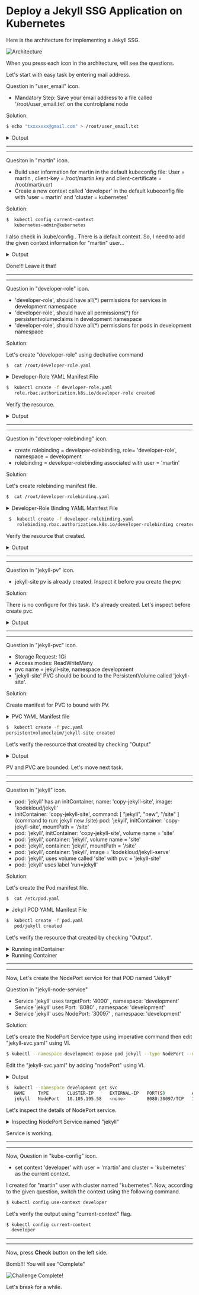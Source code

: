 # Deploy a Jekyll SSG Application on Kubernetes

Here is the architecture for implementing a Jekyll SSG.

![Architecture](https://github.com/thawzinmyo/The-Hackathon-Challenge-DevOps/blob/master/image/Deploy_a_Jekyll_SSG_Application_On_Kubernetes_Architecture.png)

When you press each icon in the architecture, will see the questions.

Let's start with easy task by entering mail address.

Question in "user_email" icon.
- Mandatory Step: Save your email address to a file called '/root/user_email.txt' on the controlplane node

Solution:

```bash
$ echo "txxxxxxx@gmail.com" > /root/user_email.txt
```
<details>
<summary>Output</summary>
<p>

```bash
$  cat /root/user_email.txt 
   txxxxxxx@gmail.com
```
</p>
</details>

---
---


Quesiton in "martin" icon.
- Build user information for martin in the default kubeconfig file: User = martin , client-key = /root/martin.key and client-certificate = /root/martin.crt
- Create a new context called 'developer' in the default kubeconfig file with 'user = martin' and 'cluster = kubernetes'

Solution:

```bash
$  kubectl config current-context 
   kubernetes-admin@kubernetes
```
I also check in .kube/config . There is a default context. So, I need to add the given context information for "martin" user...
<details>
<summary>Output</summary>
<p>

```bash
- context:
    cluster: kubernetes
    user: martin
  name: developer
current-context: kubernetes-admin@kubernetes
kind: Config
preferences: {}
users:
- name: martin
  user:
    client-certificate: /root/martin.crt
    client-key: /root/martin.key

```
</p>
</details>

Done!!! Leave it that!

---
---

Question in "developer-role" icon.
- 'developer-role', should have all(*) permissions for services in development namespace
- 'developer-role', should have all permissions(*) for persistentvolumeclaims in development namespace
- 'developer-role', should have all(*) permissions for pods in development namespace

Solution:

Let's create "developer-role" using declrative command

```bash
$  cat /root/developer-role.yaml
```
<details>
<summary>Developer-Role YAML Manifest File</summary>
<p>

```bash
apiVersion: rbac.authorization.k8s.io/v1
kind: Role
metadata:
  namespace: development
  name: developer-role
rules:
- apiGroups: [""]
  resources: ["services", "persistentvolumeclaims", "pods"]
  verbs: ["*"]
```
</p>
</details>

```bash
$  kubectl create -f developer-role.yaml 
   role.rbac.authorization.k8s.io/developer-role created
```

Verify the resource.
<details>
<summary>Output</summary>
<p>

```bash
$  kubectl get role --namespace development
   NAME             CREATED AT
   developer-role   2022-03-15T11:31:34Z
```
</p>
</details>


---
---
Question in "developer-rolebinding" icon.
- create rolebinding = developer-rolebinding, role= 'developer-role', namespace = development
- rolebinding = developer-rolebinding associated with user = 'martin'

Solution:

Let's create rolebinding manifest file.

```bash
$  cat /root/developer-rolebinding.yaml
```
<details>
<summary>Developer-Role Binding YAML Manifest File</summary>
<p>

```bash
apiVersion: rbac.authorization.k8s.io/v1
kind: RoleBinding
metadata:
  name: developer-rolebinding
  namespace: development
subjects:
- kind: User
  name: martin # "name" is case sensitive
  apiGroup: rbac.authorization.k8s.io
roleRef:
  kind: Role #this must be Role or ClusterRole
  name: developer-role # this must match the name of the Role or ClusterRole you wish to bind to
  apiGroup: rbac.authorization.k8s.io
```
</p>
</details>

```bash
 $  kubectl create -f developer-rolebinding.yaml
    rolebinding.rbac.authorization.k8s.io/developer-rolebinding created
```

Verify the resource that created.
<details>
<summary>Output</summary>
<p>

```bash
$  kubectl get rolebinding --namespace development
   NAME                    ROLE                  AGE
   developer-rolebinding   Role/developer-role   6m25s
```
</p>
</details>


---
---
Question in "jekyll-pv" icon.
- jekyll-site pv is already created. Inspect it before you create the pvc

Solution:

There is no configure for this task. It's already created. Let's inspect before create pvc.
<details>
<summary>Output</summary>
<p>

```bash
$  kubectl --namespace development get persistentvolume
   NAME          CAPACITY   ACCESS MODES   RECLAIM POLICY   STATUS      CLAIM   STORAGECLASS    REASON   AGE
   jekyll-site   1Gi        RWX            Delete           Available           local-storage            23m
```

</p>
</details>

---
---

Question in "jekyll-pvc" icon.
- Storage Request: 1Gi
- Access modes: ReadWriteMany
- pvc name = jekyll-site, namespace development
- 'jekyll-site' PVC should be bound to the PersistentVolume called 'jekyll-site'.
  
Solution:

Create manifest for PVC to bound with PV.
<details>
<summary>PVC YAML Manifest file</summary>
<p>

```bash
apiVersion: v1
kind: PersistentVolumeClaim
metadata:
  name: jekyll-site
  namespace: development
spec:
  storageClassName: local-storage
  accessModes:
    - ReadWriteMany
  resources:
    requests:
      storage: 1Gi
```
</p>
</details>

```bash
$  kubectl create -f pvc.yaml
persistentvolumeclaim/jekyll-site created
```

Let's verify the resource that created by checking "Output"

<details>
<summary>Output</summary>
</p>

```bash
$  kubectl --namespace development get persistentvolumeclaim
   NAME          STATUS   VOLUME        CAPACITY   ACCESS MODES   STORAGECLASS    AGE
   jekyll-site   Bound    jekyll-site   1Gi        RWX            local-storage   35s
```
</p>
</details>

PV and PVC are bounded. Let's move next task.

---
---

Question in "jekyll" icon.
- pod: 'jekyll' has an initContainer, name: 'copy-jekyll-site', image: 'kodekloud/jekyll'
- initContainer: 'copy-jekyll-site', command: [ "jekyll", "new", "/site" ] (command to run: jekyll new /site)
pod: 'jekyll', initContainer: 'copy-jekyll-site', mountPath = '/site'
- pod: 'jekyll', initContainer: 'copy-jekyll-site', volume name = 'site'
- pod: 'jekyll', container: 'jekyll', volume name = 'site'
- pod: 'jekyll', container: 'jekyll', mountPath = '/site'
- pod: 'jekyll', container: 'jekyll', image = 'kodekloud/jekyll-serve'
- pod: 'jekyll', uses volume called 'site' with pvc = 'jekyll-site'
- pod: 'jekyll' uses label 'run=jekyll'

Solution:

Let's create the Pod manifest file.
```bash
$  cat /etc/pod.yaml
```

<details>
<summary>Jekyll POD YAML Manifest File</summary>
<p>

```bash
apiVersion: v1
kind: Pod
metadata:
  name: jekyll
  namespace: development
  labels:
    run: jekyll
spec:
  volumes:
  - name: site
    persistentVolumeClaim:
      claimName: jekyll-site
  containers:
  - name: jekyll
    image: kodekloud/jekyll-serve 
    volumeMounts:
    - name: site
      mountPath: /site
  initContainers:
  - name: copy-jekyll-site
    image: kodekloud/jekyll
    command: ['bash', '-c', "jekyll new /site"]
    volumeMounts:
    - name: site
      mountPath: /site
```
</p>
</details>

```bash
$  kubectl create -f pod.yaml 
   pod/jekyll created
```

Let's verify the resource that created by checking "Output".
<details>
<summary>Running initContainer</summary>
<p>

```bash
$  kubectl --namespace development get pod
   NAME     READY   STATUS     RESTARTS   AGE
   jekyll   0/1     Init:0/1   0          13s
```
</p>
</details>

<details>
<summary>Running Container</summary>
<p>

```bash
$  kubectl --namespace development get pod
   NAME     READY   STATUS    RESTARTS   AGE
   jekyll   1/1     Running   0          2m55s
```
</p>
</details>

---
---

Now, Let's create the NodePort service for that POD named "Jekyll"

Question in "jekyll-node-service"
- Service 'jekyll' uses targetPort: '4000' , namespace: 'development'
Service 'jekyll' uses Port: '8080' , namespace: 'development'
- Service 'jekyll' uses NodePort: '30097' , namespace: 'development'

Solution:

Let's create the NodePort Service type using imperative command then edit "jekyll-svc.yaml" using VI.

```bash
$ kubectl --namespace development expose pod jekyll --type NodePort --name jekyll --port 8080 --target-port 4000 --dry-run=client -o yaml > jekyll-svc.yaml
```
Edit the "jekyll-svc.yaml" by adding "nodePort" using VI.
<details>
<summary>Output</summary>
<p>

```bash
apiVersion: v1
kind: Service
metadata:
  creationTimestamp: null
  labels:
    run: jekyll
  name: jekyll
  namespace: development
spec:
  ports:
  - port: 8080
    protocol: TCP
    targetPort: 4000
    nodePort: 30097
  selector:
    run: jekyll
  type: NodePort
status:
  loadBalancer: {}
```
</p>
</details>

```bash
$  kubectl --namespace development get svc 
   NAME     TYPE       CLUSTER-IP      EXTERNAL-IP   PORT(S)          AGE
   jekyll   NodePort   10.105.195.58   <none>        8080:30097/TCP   12s
```
  
Let's inspect the details of NodePort service.
<details>
<summary>Inspecting NodePort Service named "jekyll"
</summary>
<p>

```bash
$ kubectl --namespace development describe service jekyll
   Name:                     jekyll
   Namespace:                development
   Labels:                   run=jekyll
   Annotations:              <none>
   Selector:                 run=jekyll
   Type:                     NodePort
   IP Family Policy:         SingleStack
   IP Families:              IPv4
   IP:                       10.105.195.58
   IPs:                      10.105.195.58
   Port:                     <unset>  8080/TCP
   TargetPort:               4000/TCP
   NodePort:                 <unset>  30097/TCP
   Endpoints:                10.50.192.2:4000
   Session Affinity:         None
   External Traffic Policy:  Cluster 
   Events:                   <none>
```
</p>
</details>

Service is working.

---
---

Now, 
Question in "kube-config" icon.
- set context 'developer' with user = 'martin' and cluster = 'kubernetes' as the current context.

I created for "martin" user with cluster named "kubernetes". Now, according to the given question, switch the context using the following command.
```bash
$ kubectl config use-context developer
```

Let's verify the output using "current-context" flag.
```bash
$ kubectl config current-context
  developer
```

---
---
Now, press **Check** button on the left side.

Bomb!!! You will see "Complete" 

![Challenge Complete!](https://github.com/thawzinmyo/The-Hackathon-Challenge-DevOps/blob/master/image/Deploy_a_Jekyll_SSG_Application_On_Kubernetes_Architecture.png)

Let's break for a while.